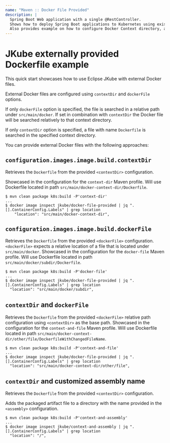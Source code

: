 ```yaml
---
name: "Maven :: Docker File Provided"
description: |
  Spring Boot Web application with a single @RestController.
  Shows how to deploy Spring Boot applications to Kubernetes using existing Dockerfile with Eclipse JKube.
  Also provides example on how to configure Docker Context directory, assembly name etc. under different profiles.
---
```

# JKube externally provided Dockerfile example
This quick start showcases how to use Eclipse JKube with external Docker files.

External Docker files are configured using `contextDir` and `dockerFile` options.

If only `dockerFile` option is specified, the file is searched in a relative path
under `src/main/docker`. If set in combination with `contextDir` the Docker file
will be searched relatively to that context directory.

If only `contextDir` option is specified, a file with name `Dockerfile` is searched 
in the specified context directory.

You can provide external Docker files with the following approaches:

## `configuration.images.image.build.contextDir`
Retrieves the `Dockerfile` from the provided `<contextDir>` configuration.

Showcased in the configuration for the `context-dir` Maven profile. Will use Dockerfile
located in path `src/main/docker-context-dir/Dockerfile`.

```shell script
$ mvn clean package k8s:build -P'context-dir'
...
$ docker image inspect jkube/docker-file-provided | jq ".[].ContainerConfig.Labels" | grep location 
    "location": "src/main/docker-context-dir",
```

## `configuration.images.image.build.dockerFile`
Retrieves the `Dockerfile` from the provided `<dockerFile>` configuration.
`<dockerFile>` expects a relative location of a file that is located under `src/main/docker`.
Showcased in the configuration for the `docker-file` Maven profile. Will use Dockerfile
located in path `src/main/docker/subdir/Dockerfile`.

```shell script
$ mvn clean package k8s:build -P'docker-file'
...
$ docker image inspect jkube/docker-file-provided | jq ".[].ContainerConfig.Labels" | grep location 
  "location": "src/main/docker/subdir",
```

## `contextDir` and `dockerFile`
Retrieves the `Dockerfile` from the provided `<dockerFile>` relative path configuration 
using `<contextDir>` as the base path.
Showcased in the configuration for the `context-and-file` Maven profile. Will use Dockerfile
located in path `src/main/docker-context-dir/other/file/DockerfileWithChangedFileName`.

```shell script
$ mvn clean package k8s:build -P'context-and-file'
...
$ docker image inspect jkube/docker-file-provided | jq ".[].ContainerConfig.Labels" | grep location 
  "location": "src/main/docker-context-dir/other/file",
```

## `contextDir` and customized assembly name
Retrieves the `Dockerfile` from the provided `<contextDir>` configuration.

Adds the packaged artifact file to a directory with the name provided in the `<assembly>` configuration.

```shell script
$ mvn clean package k8s:build -P'context-and-assembly'
...
$ docker image inspect jkube/context-and-assembly | jq ".[].ContainerConfig.Labels" | grep location 
  "location": "/",
```